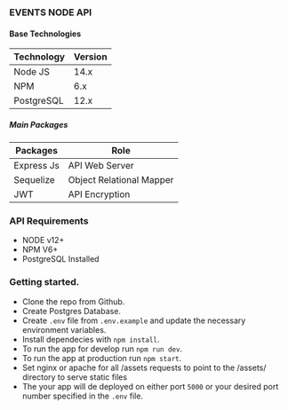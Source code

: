 ### EVENTS NODE API

#### Base Technologies

| Technology | Version |
| ---------- | ------- |
| Node JS    | 14.x    |
| NPM        | 6.x     |
| PostgreSQL | 12.x    |

##### Main Packages

| Packages   | Role                     |
| ---------- | ------------------------ |
| Express Js | API Web Server           |
| Sequelize  | Object Relational Mapper |
| JWT        | API Encryption           |

### API Requirements

- NODE v12+
- NPM V6+
- PostgreSQL Installed

### Getting started.

- Clone the repo from Github.
- Create Postgres Database.
- Create `.env` file from `.env.example` and update the necessary environment variables.
- Install dependecies with `npm install`.
- To run the app for develop run `npm run dev`.
- To run the app at production run `npm start`.
- Set nginx or apache for all /assets requests to point to the /assets/ directory to serve static files
- The your app will de deployed on either port `5000` or your desired port number specified in the `.env` file.
